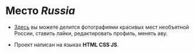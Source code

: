# Место _Russia_

 * [Здесь](https://garri-99.github.io/mesto-project) вы можете делится фотографиями красивых мест необъятной России, ставить лайки, редактировать профиль, менять аву.

 * Проект написан на языках __HTML CSS JS__.
